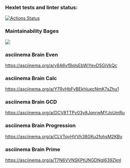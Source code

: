 ### Hexlet tests and linter status:
[![Actions Status](https://github.com/Garkasha/python-project-49/workflows/hexlet-check/badge.svg)](https://github.com/Garkasha/python-project-49/actions)

### Maintainability Bages
<a href="https://codeclimate.com/github/Garkasha/python-project-49/maintainability"><img src="https://api.codeclimate.com/v1/badges/c8dda4d49217e4d828e3/maintainability" /></a>


### asciinema Brain Even
https://asciinema.org/a/y8A6yfBqIsEbWjYevD5GiVkQc

### asciinema Brain Calc
https://asciinema.org/a/Y7RvHbFyBEkhluecNmK7sZhu1

### asciinema Brain GCD
https://asciinema.org/a/DCV8TTPv03y8JqnrwMYJoUmRu

### asciinema Brain Progression
https://asciinema.org/a/CLVTqyHVVh38GKu2fohsM2KBy

### asciinema Brain Prime
https://asciinema.org/a/T7N6VVNSKPtUNGDNgI639Zknl

